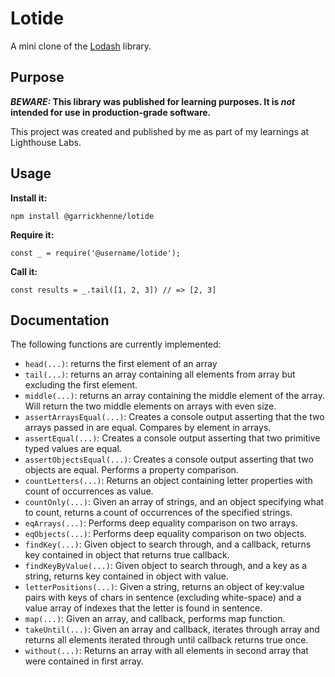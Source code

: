 # Lotide

A mini clone of the [Lodash](https://lodash.com) library.

## Purpose

**_BEWARE:_ This library was published for learning purposes. It is _not_ intended for use in production-grade software.**

This project was created and published by me as part of my learnings at Lighthouse Labs. 

## Usage

**Install it:**

`npm install @garrickhenne/lotide`

**Require it:**

`const _ = require('@username/lotide');`

**Call it:**

`const results = _.tail([1, 2, 3]) // => [2, 3]`

## Documentation

The following functions are currently implemented:

* `head(...)`: returns the first element of an array
* `tail(...)`: returns an array containing all elements from array but excluding the first element.
* `middle(...)`: returns an array containing the middle element of the array. Will return the two middle elements on arrays with even size.
* `assertArraysEqual(...)`: Creates a console output asserting that the two arrays passed in are equal. Compares by element in arrays.
* `assertEqual(...)`: Creates a console output asserting that two primitive typed values are equal.
* `assertObjectsEqual(...)`: Creates a console output asserting that two objects are equal. Performs a property comparison.
* `countLetters(...)`: Returns an object containing letter properties with count of occurrences as value.
* `countOnly(...)`: Given an array of strings, and an object specifying what to count, returns a count of occurrences of the specified strings.
* `eqArrays(...)`: Performs deep equality comparison on two arrays.
* `eqObjects(...)`: Performs deep equality comparison on two objects.
* `findKey(...)`: Given object to search through, and a callback, returns key contained in object that returns true callback.
* `findKeyByValue(...)`: Given object to search through, and a key as a string, returns key contained in object with value.
* `letterPositions(...)`: Given a string, returns an object of key:value pairs with keys of chars in sentence (excluding white-space) and a value array of indexes that the letter is found in sentence.
* `map(...)`: Given an array, and callback, performs map function.
* `takeUntil(...)`: Given an array and callback, iterates through array and returns all elements iterated through until callback returns true once. 
* `without(...)`: Returns an array with all elements in second array that were contained in first array.